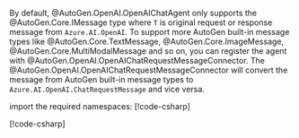 By default, @AutoGen.OpenAI.OpenAIChatAgent only supports the @AutoGen.Core.IMessage<T> type where `T` is original request or response message from `Azure.AI.OpenAI`. To support more AutoGen built-in message types like @AutoGen.Core.TextMessage, @AutoGen.Core.ImageMessage, @AutoGen.Core.MultiModalMessage and so on, you can register the agent with @AutoGen.OpenAI.OpenAIChatRequestMessageConnector. The @AutoGen.OpenAI.OpenAIChatRequestMessageConnector will convert the message from AutoGen built-in message types to `Azure.AI.OpenAI.ChatRequestMessage` and vice versa.

import the required namespaces:
[!code-csharp[](../../samples/AutoGen.BasicSamples/CodeSnippet/OpenAICodeSnippet.cs?name=using_statement)]

[!code-csharp[](../../samples/AutoGen.BasicSamples/CodeSnippet/OpenAICodeSnippet.cs?name=register_openai_chat_message_connector)]